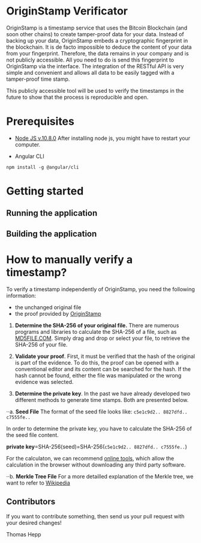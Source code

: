 # OriginStamp Verificator
OriginStamp is a timestamp service that uses the Bitcoin Blockchain (and soon other chains) to create tamper-proof data for your data. Instead of backing up your data, OriginStamp embeds a cryptographic fingerprint in the blockchain. It is de facto impossible to deduce the content of your data from your fingerprint. Therefore, the data remains in your company and is not publicly accessible. All you need to do is send this fingerprint to OriginStamp via the interface. The integration of the RESTful API is very simple and convenient and allows all data to be easily tagged with a tamper-proof time stamp.

This publicly accessible tool will be used to verify the timestamps in the future to show that the process is reproducible and open.

# Prerequisites
- [Node JS v.10.8.0](https://nodejs.org/en/download/current/)
After installing node js, you might have to restart your computer.

- Angular CLI 

`npm install -g @angular/cli`


# Getting started

## Running the application

## Building the application

# How to manually verify a timestamp?
To verify a timestamp independently of OriginStamp, you need the following information:
- the unchanged original file
- the proof provided by [OriginStamp](https://originstamp.com)

1. **Determine the SHA-256 of your original file.**
There are numerous programs and libraries to calculate the SHA-256 of a file, such as [MD5FILE.COM](https://md5file.com/calculator). Simply drag and drop or select your file, to retrieve the SHA-256 of your file.

2. **Validate your proof**.
First, it must be verified that the hash of the original is part of the evidence. To do this, the proof can be opened with a conventional editor and its content can be searched for the hash.
If the hash cannot be found, either the file was manipulated or the wrong evidence was selected.

3. **Determine the private key**. 
In the past we have already developed two different methods to generate time stamps. Both are presented below.

⋅⋅a. **Seed File**
   The format of the seed file looks like:
`c5e1c9d2.. 8827dfd.. c7555fe.. `

   In order to determine the private key, you have to calculate the SHA-256 of the seed file content.

   **private key**=SHA-256(seed)=SHA-256(`c5e1c9d2.. 8827dfd.. c7555fe..`)

For the calculaton, we can recommend [online tools](https://passwordsgenerator.net/sha256-hash-generator/), which allow the calculation in the browser without downloading any third party software.

⋅⋅b. **Merkle Tree File**
For a more detailled explanation of the Merkle tree, we want to refer to [Wikipedia](https://en.wikipedia.org/wiki/Merkle_tree)

## Contributors
If you want to contribute something, then send us your pull request with your desired changes!

Thomas Hepp

